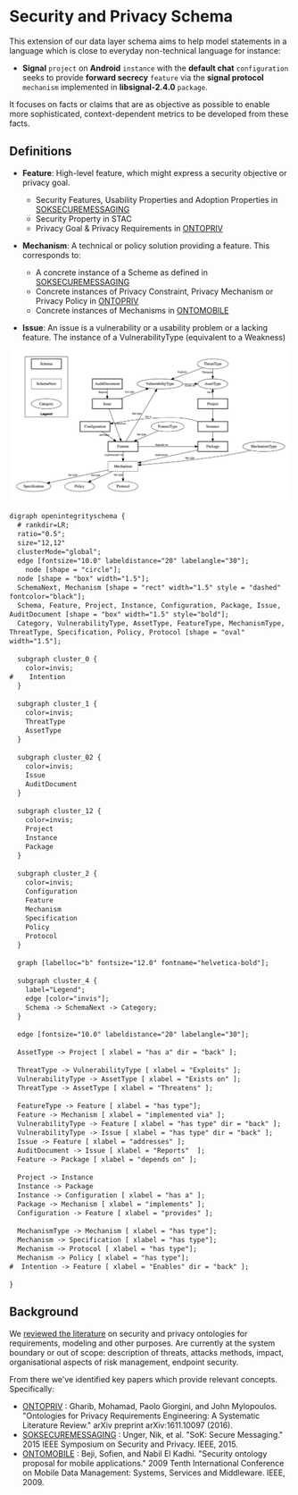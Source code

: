 
# Security and Privacy Schema

This extension of our data layer schema aims to help model statements in a language which is close to everyday non-technical language for instance:

 - **Signal** `project` on **Android** `instance` with the **default chat** `configuration` seeks to provide **forward secrecy** `feature` via the **signal protocol** `mechanism` implemented in **libsignal-2.4.0** `package`.

It focuses on facts or claims that are as objective as possible to enable more sophisticated, context-dependent metrics to be developed from these facts.

## Definitions

 - **Feature**: High-level feature, which might express a security objective or privacy goal.
   - Security Features, Usability Properties and Adoption Properties in [SOKSECUREMESSAGING]
   - Security Property in STAC
   - Privacy Goal & Privacy Requirements in [ONTOPRIV]
 - **Mechanism**: A technical or policy solution providing a feature. This corresponds to:
   - A concrete instance of a Scheme as defined in [SOKSECUREMESSAGING]
   - Concrete instances of Privacy Constraint, Privacy Mechanism or Privacy Policy in [ONTOPRIV]
   - Concrete instances of Mechanisms in [ONTOMOBILE]

 - **Issue**: An issue is a vulnerability or a usability problem or a lacking feature. The instance of a VulnerabilityType (equivalent to a Weakness)

![](security-privacy-schema/06775ab60322edddc5f1bd0bd8fa4325.png)


```{viz}
digraph openintegrityschema {
  # rankdir=LR;
  ratio="0.5";
  size="12,12"
  clusterMode="global";
  edge [fontsize="10.0" labeldistance="20" labelangle="30"];
 	node [shape = "circle"];
  node [shape = "box" width="1.5"];
  SchemaNext, Mechanism [shape = "rect" width="1.5" style = "dashed" fontcolor="black"];
  Schema, Feature, Project, Instance, Configuration, Package, Issue, AuditDocument [shape = "box" width="1.5" style="bold"];
  Category, VulnerabilityType, AssetType, FeatureType, MechanismType, ThreatType, Specification, Policy, Protocol [shape = "oval" width="1.5"];

  subgraph cluster_0 {
    color=invis;
#    Intention
  }

  subgraph cluster_1 {
    color=invis;
    ThreatType
    AssetType
  }

  subgraph cluster_02 {
    color=invis;
    Issue
    AuditDocument
  }

  subgraph cluster_12 {
    color=invis;
    Project
    Instance
    Package
  }

  subgraph cluster_2 {
    color=invis;
    Configuration
    Feature
    Mechanism
    Specification
    Policy
    Protocol
  }

  graph [labelloc="b" fontsize="12.0" fontname="helvetica-bold"];

  subgraph cluster_4 {
    label="Legend";
    edge [color="invis"];
    Schema -> SchemaNext -> Category;
  }

  edge [fontsize="10.0" labeldistance="20" labelangle="30"];

  AssetType -> Project [ xlabel = "has a" dir = "back" ];

  ThreatType -> VulnerabilityType [ xlabel = "Exploits" ];
  VulnerabilityType -> AssetType [ xlabel = "Exists on" ];
  ThreatType -> AssetType [ xlabel = "Threatens" ];

  FeatureType -> Feature [ xlabel = "has type"];
  Feature -> Mechanism [ xlabel = "implemented via" ];
  VulnerabilityType -> Feature [ xlabel = "has type" dir = "back" ];
  VulnerabilityType -> Issue [ xlabel = "has type" dir = "back" ];
  Issue -> Feature [ xlabel = "addresses" ];
  AuditDocument -> Issue [ xlabel = "Reports"  ];
  Feature -> Package [ xlabel = "depends on" ];

  Project -> Instance
  Instance -> Package
  Instance -> Configuration [ xlabel = "has a" ];
  Package -> Mechanism [ xlabel = "implements" ];
  Configuration -> Feature [ xlabel = "provides" ];

  MechanismType -> Mechanism [ xlabel = "has type"];
  Mechanism -> Specification [ xlabel = "has type"];
  Mechanism -> Protocol [ xlabel = "has type"];
  Mechanism -> Policy [ xlabel = "has type"];
#  Intention -> Feature [ xlabel = "Enables" dir = "back" ];

}
```

## Background

 We [reviewed the literature](https://meta.openintegrity.org/store/schema/blob/master/modeling.md#software-security-privacy-ontologies) on security and privacy ontologies for requirements, modeling and other purposes. Are currently at the system boundary or out of scope: description of threats, attacks methods, impact, organisational aspects of risk management, endpoint security.

 From there we've identified key papers which provide relevant concepts. Specifically:
  - [ONTOPRIV] : Gharib, Mohamad, Paolo Giorgini, and John Mylopoulos. "Ontologies for Privacy Requirements Engineering: A Systematic Literature Review." arXiv preprint arXiv:1611.10097 (2016).
  - [SOKSECUREMESSAGING] : Unger, Nik, et al. "SoK: Secure Messaging." 2015 IEEE Symposium on Security and Privacy. IEEE, 2015.
  - [ONTOMOBILE] : Beji, Sofien, and Nabil El Kadhi. "Security ontology proposal for mobile applications." 2009 Tenth International Conference on Mobile Data Management: Systems, Services and Middleware. IEEE, 2009.



[SOKSECUREMESSAGING]:  http://cacr.uwaterloo.ca/techreports/2015/cacr2015-02.pdf
[ONTOPRIV]: https://arxiv.org/pdf/1611.10097.pdf
[ONTOMOBILE]: https://05d0e13c-a-62cb3a1a-s-sites.googlegroups.com/site/nabilelkadhi/Publications-overview/conferences/SecurityOntologyworldcomp.pdf?attachauth=ANoY7coRmXAkTYwVlQ9DGf5OPYIF_emhsS4w-1EW_rNmSDTkIskNIm9TbZMdC-FXhHNQyeclYsIpgnX3Yln-tV-daDJfTi-fjJg4_qNBhuxiwPIjEiuYhfeC5qfj5nTIk_350_USk5bPsoH4ymr18Sy1TMJc_JwCuF0V6gSsHFmO4aDRehb6HjMGhaQ2mLWPrxTWYWInzbzYjhoWRqmJzGNCbzsc52l3yooMnv_xw6yMXJySC0xr07X8f3FPT-UPI1U8Qx4gUgPJNxoKi_wSMKoIqTXEcYd3nQ%3D%3D&attredirects=0
